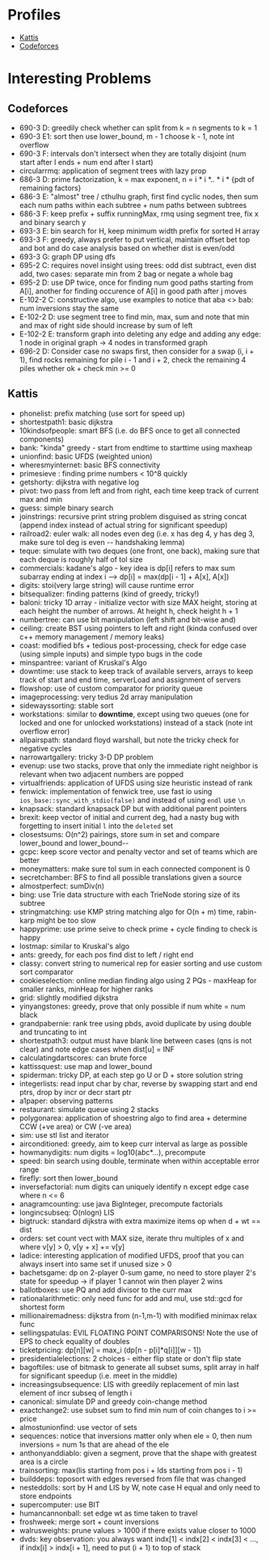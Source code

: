 # Profiles

* [Kattis](https://open.kattis.com/users/raysk)
* [Codeforces](https://codeforces.com/profile/raysk)

# Interesting Problems

## Codeforces
* 690-3 D: greedily check whether can split from k = n segments to k = 1
* 690-3 E1: sort then use lower_bound, m - 1 choose k - 1, note int overflow
* 690-3 F: intervals don't intersect when they are totally disjoint (num start after I ends + num end after I start)
* circularrmq: application of segment trees with lazy prop
* 686-3 D: prime factorization, k = max exponent, n = i * i *.. * i * {pdt of remaining factors}
* 686-3 E: "almost" tree / cthulhu graph, first find cyclic nodes, then sum each num paths within each subtree + num paths between subtrees
* 686-3 F: keep prefix + suffix runningMax, rmq using segment tree, fix x and binary search y
* 693-3 E: bin search for H, keep minimum width prefix for sorted H array
* 693-3 F: greedy, always prefer to put vertical, maintain offset bet top and bot and do case analysis based on whether dist is even/odd
* 693-3 G: graph DP using dfs
* 695-2 C: requires novel insight using trees: odd dist subtract, even dist add, two cases: separate min from 2 bag or negate a whole bag
* 695-2 D: use DP twice, once for finding num good paths starting from A[i], another for finding occurence of A[i] in good path after j moves
* E-102-2 C: constructive algo, use examples to notice that aba <> bab: num inversions stay the same
* E-102-2 D: use segment tree to find min, max, sum and note that min and max of right side should increase by sum of left
* E-102-2 E: transform graph into deleting any edge and adding any edge: 1 node in original graph -> 4 nodes in transformed graph
* 696-2 D: Consider case no swaps first, then consider for a swap (i, i + 1), find rocks remaining for pile i - 1 and i + 2, check the remaining 4 piles whether ok + check min >= 0

## Kattis

* phonelist: prefix matching (use sort for speed up)
* shortestpath1: basic dijkstra
* 10kindsofpeople: smart BFS (i.e. do BFS once to get all connected components)
* bank: "kinda" greedy - start from endtime to starttime using maxheap
* unionfind: basic UFDS (weighted union)
* wheresmyinternet: basic BFS connectivity
* primesieve : finding prime numbers < 10^8 quickly
* getshorty: dijkstra with negative log
* pivot: two pass from left and from right, each time keep track of current max and min
* guess: simple binary search
* joinstrings: recursive print string problem disguised as string concat (append index instead of actual string for significant speedup)
* railroad2: euler walk: all nodes even deg (i.e. x has deg 4, y has deg 3, make sure tol deg is even -- handshaking lemma)
* teque: simulate with two deques (one front, one back), making sure that each deque is roughly half of tol size
* commercials: kadane's algo - key idea is dp[i] refers to max sum subarray ending at index i --> dp[i] = max(dp[i - 1] + A[x], A[x])
* digits: stoi(very large string) will cause runtime error
* bitsequalizer: finding patterns (kind of greedy, tricky!)
* baloni: tricky 1D array - initialize vector with size MAX height, storing at each height the number of arrows. At height h, check height h + 1
* numbertree: can use bit manipulation (left shift and bit-wise and) 
* ceiling: create BST using pointers to left and right (kinda confused over c++ memory management / memory leaks)
* coast: modified bfs + tedious post-processing, check for edge case (using simple inputs) and simple typo bugs in the code
* minspantree: variant of Kruskal's Algo
* downtime: use stack to keep track of available servers, arrays to keep track of start and end time, serverLoad and assignment of servers
* flowshop: use of custom comparator for priority queue
* imageprocessing: very tedius 2d array manipulation
* sidewayssorting: stable sort
* workstations: similar to **downtime**, except using two queues (one for locked and one for unlocked workstations) instead of a stack (note int overflow error)
* allpairspath: standard floyd warshall, but note the tricky check for negative cycles
* narrowartgallery: tricky 3-D DP problem
* evenup: use two stacks, prove that only the immediate right neighbor is relevant when two adjacent numbers are popped
* virtualfriends: application of UFDS using size heuristic instead of rank
* fenwick: implementation of fenwick tree, use fast io using `ios_base::sync_with_stdio(false)` and instead of using `endl` use `\n`
* knapsack: standard knapsack DP but with additional parent pointers
* brexit: keep vector of initial and current deg, had a nasty bug with forgetting to insert initial `l` into the `deleted` set
* closestsums: O(n^2) pairings, store sum in set and compare lower_bound and lower_bound--
* gcpc: keep score vector and penalty vector and set of teams which are better
* moneymatters: make sure tol sum in each connected component is 0
* secretchamber: BFS to find all possible translations given a source
* almostperfect: sumDiv(n)
* bing: use Trie data structure with each TrieNode storing size of its subtree
* stringmatching: use KMP string matching algo for O(n + m) time, rabin-karp might be too slow
* happyprime: use prime seive to check prime + cycle finding to check is happy
* lostmap: similar to Kruskal's algo
* ants: greedy, for each pos find dist to left / right end
* classy: convert string to numerical rep for easier sorting and use custom sort comparator
* cookieselection: online median finding algo using 2 PQs - maxHeap for smaller ranks, minHeap for higher ranks 
* grid: slightly modified dijkstra 
* yinyangstones: greedy, prove that only possible if num white = num black
* grandpabernie: rank tree using pbds, avoid duplicate by using double and truncating to int
* shortestpath3: output must have blank line between cases (qns is not clear) and note edge cases when dist[u] = INF
* calculatingdartscores: can brute force
* kattissquest: use map and lower_bound
* spiderman: tricky DP, at each step go U or D + store solution string
* integerlists: read input char by char, reverse by swapping start and end ptrs, drop by incr or decr start ptr
* a1paper: observing patterns
* restaurant: simulate queue using 2 stacks
* polygonarea: application of shoestring algo to find area + determine CCW (+ve area) or CW (-ve area)
* sim: use stl list and iterator
* airconditioned: greedy, aim to keep curr interval as large as possible
* howmanydigits: num digits = log10(a*b*c*...), precompute
* speed: bin search using double, terminate when within acceptable error range
* firefly: sort then lower_bound
* inversefactorial: num digits can uniquely identify n except edge case where n <= 6
* anagramcounting: use java BigInteger, precompute factorials
* longincsubseq: O(nlogn) LIS
* bigtruck: standard dijkstra with extra maximize items op when d + wt == dist
* orders: set count vect with MAX size, iterate thru multiples of x and where v[y] > 0, v[y + x] += v[y]
* ladice: interesting application of modified UFDS, proof that you can always insert into same set if unused size > 0
* bachetsgame: dp on 2-player 0-sum game, no need to store player 2's state for speedup -> if player 1 cannot win then player 2 wins
* ballotboxes: use PQ and add divisor to the curr max
* rationalarithmetic: only need func for add and mul, use std::gcd for shortest form
* millionairemadness: dijkstra from (n-1,m-1) with modified minimax relax func
* sellingspatulas: EVIL FLOATING POINT COMPARISONS! Note the use of EPS to check equality of doubles
* ticketpricing: dp[n][w] = max_i (dp[n - p[i]*q[i]][w - 1])
* presidentialelections: 2 choices - either flip state or don't flip state
* bagoftiles: use of bitmask to generate all subset sums, split array in half for significant speedup (i.e. meet in the middle)
* increasingsubsequence: LIS with greedily replacement of min last element of incr subseq of length i
* canonical: simulate DP and greedy coin-change method
* exactchange2: use subset sum to find min num of coin changes to i >= price
* almostunionfind: use vector of sets
* sequences: notice that inversions matter only when ele = 0, then num inversions = num 1s that are ahead of the ele
* anthonyanddiablo: given a segment, prove that the shape with greatest area is a circle
* trainsorting: max(lis starting from pos i + lds starting from pos i - 1)
* builddeps: toposort with edges reversed from file that was changed
* nesteddolls: sort by H and LIS by W, note case H equal and only need to store endpoints
* supercomputer: use BIT
* humancannonball: set edge wt as time taken to travel
* froshweek: merge sort + count inversions
* walrusweights: prune values > 1000 if there exists value closer to 1000
* dvds: key observation: you always want indx[1] < indx[2] < indx[3] < ..., if indx[i] > indx[i + 1], need to put (i + 1) to top of stack
